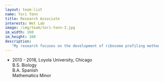 ```yaml
---
layout: team-list
name: Tori Tonn
title: Research Associate
interests: Wet Lab
image: /img/team/tori-tonn-3.jpg
im_width: 160
im_height: 160
description:
   "My research focuses on the development of ribosome profiling methods for unconventional samples: for example, ultra-low inputs and circulating cancer stem cells. I am a medical school applicant with interests in nanotechnology and public health. Outside of the lab, I enjoy playing piano, boxing, and wakeboarding."
---
```

* 2013 - 2018, Loyola University, Chicago   
B.S. Biology  
B.A. Spanish  
Mathematics Minor     
